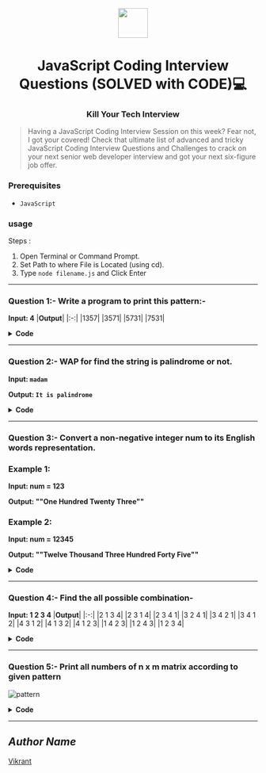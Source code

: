 <div align="center">
  <img height="60" src="https://img.icons8.com/color/344/javascript.png">
  
  # JavaScript Coding Interview Questions (SOLVED with CODE)💻
  
  <h3 align=center>Kill Your Tech Interview</h3>
</div>

> Having a JavaScript Coding Interview Session on this week? Fear not, I got your covered! Check that ultimate list of advanced and tricky JavaScript Coding Interview Questions and Challenges to crack on your next senior web developer interview and got your next six-figure job offer.

### Prerequisites
- `JavaScript`

### usage
Steps :
1. Open Terminal or Command Prompt.
2. Set Path to where File is Located (using cd).
3. Type `node filename.js` and Click Enter
---
### Question 1:- Write a program to print this pattern:-
**Input: 4**
|**Output**|
|:-:|
|1357|
|3571|
|5731|
|7531|

<details><summary><b>Code</b></summary>
  
```javascript```

</details>

---
### Question 2:- WAP for find the string is palindrome or not.
**Input: `madam`**

**Output: `It is palindrome`**

<details><summary><b>Code</b></summary>
  
```javascript```

</details>

---
### Question 3:- Convert a non-negative integer num to its English words representation.
### Example 1:
**Input: num = 123**

**Output: ""One Hundred Twenty Three""**
### Example 2:
**Input: num = 12345**

**Output: ""Twelve Thousand Three Hundred Forty Five""**

<details><summary><b>Code</b></summary>
  
```javascript```

</details>

---
### Question 4:- Find the all possible combination-
**Input: 1 2 3 4**
|**Output**|
|:-:|
|2 1 3 4|
|2 3 1 4|
|2 3 4 1|
|3 2 4 1|
|3 4 2 1|
|3 4 1 2|
|4 3 1 2|
|4 1 3 2|
|4 1 2 3|
|1 4 2 3|
|1 2 4 3|
|1 2 3 4|

<details><summary><b>Code</b></summary>
  
```javascript```

</details>

---
### Question 5:- Print all numbers of n x m matrix according to given pattern
![pattern](https://user-images.githubusercontent.com/85709371/152857804-7cfb80a0-8a26-4f42-8fc7-b679511d23be.png)

<details><summary><b>Code</b></summary>
  
```javascript```

</details>

---

## *Author Name*
[Vikrant](https://github.com/vikrant-v28)
